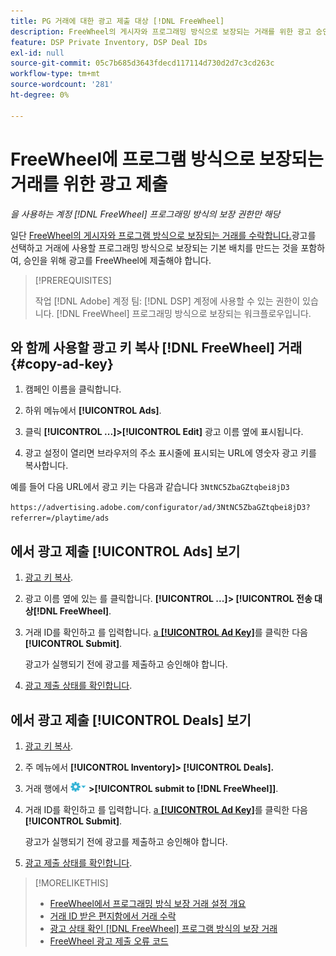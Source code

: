 ```yaml
---
title: PG 거래에 대한 광고 제출 대상 [!DNL FreeWheel]
description: FreeWheel의 게시자와 프로그래밍 방식으로 보장되는 거래를 위한 광고 승인을 요청하는 방법을 알아봅니다.
feature: DSP Private Inventory, DSP Deal IDs
exl-id: null
source-git-commit: 05c7b685d3643fdecd117114d730d2d7c3cd263c
workflow-type: tm+mt
source-wordcount: '281'
ht-degree: 0%

---
```


# FreeWheel에 프로그램 방식으로 보장되는 거래를 위한 광고 제출

*을 사용하는 계정 [!DNL FreeWheel] 프로그래밍 방식의 보장 권한만 해당*

일단 [FreeWheel의 게시자와 프로그램 방식으로 보장되는 거래를 수락합니다.](#programmatic-guaranteed-set-up.md#pg-setup-deal-id-inbox)광고를 선택하고 거래에 사용할 프로그래밍 방식으로 보장되는 기본 배치를 만드는 것을 포함하여, 승인을 위해 광고를 FreeWheel에 제출해야 합니다.

>[!PREREQUISITES]
>
>작업 [!DNL Adobe] 계정 팀: [!DNL DSP] 계정에 사용할 수 있는 권한이 있습니다. [!DNL FreeWheel] 프로그래밍 방식으로 보장되는 워크플로우입니다.

## 와 함께 사용할 광고 키 복사 [!DNL FreeWheel] 거래 {#copy-ad-key}

1. 캠페인 이름을 클릭합니다.

1. 하위 메뉴에서 **[!UICONTROL Ads]**.

1. 클릭  **[!UICONTROL ...]>[!UICONTROL Edit]** 광고 이름 옆에 표시됩니다.

1. 광고 설정이 열리면 브라우저의 주소 표시줄에 표시되는 URL에 영숫자 광고 키를 복사합니다.

예를 들어 다음 URL에서 광고 키는 다음과 같습니다 `3NtNC5ZbaGZtqbei8jD3`

`https://advertising.adobe.com/configurator/ad/3NtNC5ZbaGZtqbei8jD3?referrer=/playtime/ads`

## 에서 광고 제출 [!UICONTROL Ads] 보기

1. [광고 키 복사](#copy-ad-key).

1. 광고 이름 옆에 있는 를 클릭합니다.  **[!UICONTROL ...]> [!UICONTROL 전송 대상[!DNL FreeWheel]**.

1. 거래 ID를 확인하고 를 입력합니다. [a **[!UICONTROL Ad Key]**](#copy-ad-key)를 클릭한 다음&#x200B;**[!UICONTROL Submit]**.

   광고가 실행되기 전에 광고를 제출하고 승인해야 합니다.

1. [광고 제출 상태를 확인합니다](freewheel-check-status.md).

## 에서 광고 제출 [!UICONTROL Deals] 보기

1. [광고 키 복사](#copy-ad-key).

1. 주 메뉴에서 **[!UICONTROL Inventory]> [!UICONTROL Deals].**

1. 거래 행에서 ![옵션 메뉴](/help/dsp/assets/options-menu.png) **>[!UICONTROL submit to [!DNL FreeWheel]]**.

1. 거래 ID를 확인하고 를 입력합니다. [a **[!UICONTROL Ad Key]**](#copy-ad-key)를 클릭한 다음&#x200B;**[!UICONTROL Submit]**.

   광고가 실행되기 전에 광고를 제출하고 승인해야 합니다.

1. [광고 제출 상태를 확인합니다](freewheel-check-status.md).

>[!MORELIKETHIS]
>
>* [FreeWheel에서 프로그래밍 방식 보장 거래 설정 개요](freewheel-overview.md)
>* [거래 ID 받은 편지함에서 거래 수락](deal-id-inbox-accept.md)
>* [광고 상태 확인 [!DNL FreeWheel] 프로그램 방식의 보장 거래](freewheel-check-status.md)
>* [FreeWheel 광고 제출 오류 코드](freewheel-error-codes.md)

